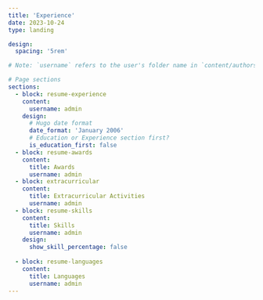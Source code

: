```yaml
---
title: 'Experience'
date: 2023-10-24
type: landing

design:
  spacing: '5rem'

# Note: `username` refers to the user's folder name in `content/authors/`

# Page sections
sections:
  - block: resume-experience
    content:
      username: admin
    design:
      # Hugo date format
      date_format: 'January 2006'
      # Education or Experience section first?
      is_education_first: false
  - block: resume-awards
    content:
      title: Awards
      username: admin
  - block: extracurricular
    content:
      title: Extracurricular Activities
      username: admin
  - block: resume-skills
    content:
      title: Skills
      username: admin
    design:
      show_skill_percentage: false
  
  - block: resume-languages
    content:
      title: Languages
      username: admin
---
```

